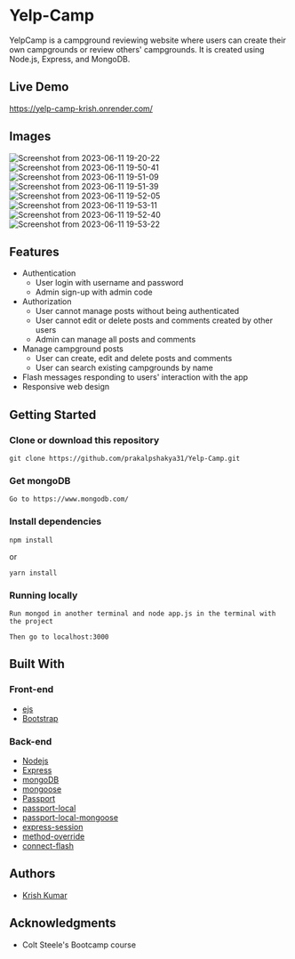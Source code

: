 # Yelp-Camp

YelpCamp is a campground reviewing website where users can create their own campgrounds or review others' campgrounds. It is created using Node.js, Express, and MongoDB.

## Live Demo 
https://yelp-camp-krish.onrender.com/

## Images

![Screenshot from 2023-06-11 19-20-22](https://github.com/KrishKumar3004/Yelp-Camp/assets/114848156/73450db2-9ebc-4431-b8da-14045550789f)
![Screenshot from 2023-06-11 19-50-41](https://github.com/KrishKumar3004/Yelp-Camp/assets/114848156/28a9e68d-e17a-4945-b53b-b73b6e9cbeb2)
![Screenshot from 2023-06-11 19-51-09](https://github.com/KrishKumar3004/Yelp-Camp/assets/114848156/150fc573-8fe9-4a93-bdb6-ca8faf61b322)
![Screenshot from 2023-06-11 19-51-39](https://github.com/KrishKumar3004/Yelp-Camp/assets/114848156/34e713b1-2c85-4be1-8ba5-8705180779b8)
![Screenshot from 2023-06-11 19-52-05](https://github.com/KrishKumar3004/Yelp-Camp/assets/114848156/9b3cb30b-ee2a-4e69-8f3d-7ec76e46e8fd)
![Screenshot from 2023-06-11 19-53-11](https://github.com/KrishKumar3004/Yelp-Camp/assets/114848156/38f742d0-9e93-4dd4-aff0-17a10749cf4a)
![Screenshot from 2023-06-11 19-52-40](https://github.com/KrishKumar3004/Yelp-Camp/assets/114848156/b69aff2f-45c9-4611-8fea-1090440c776c)
![Screenshot from 2023-06-11 19-53-22](https://github.com/KrishKumar3004/Yelp-Camp/assets/114848156/ac9a2d8a-cd51-4c0c-9a53-0a92f6753c92)

## Features
* Authentication
  * User login with username and password
  * Admin sign-up with admin code
* Authorization
  * User cannot manage posts without being authenticated
  * User cannot edit or delete posts and comments created by other users
  * Admin can manage all posts and comments
* Manage campground posts
  * User can create, edit and delete posts and comments
  * User can search existing campgrounds by name
* Flash messages responding to users' interaction with the app
* Responsive web design

## Getting Started
### Clone or download this repository
```
git clone https://github.com/prakalpshakya31/Yelp-Camp.git
```
### Get mongoDB
```
Go to https://www.mongodb.com/
```
### Install dependencies
```
npm install
```
or
```
yarn install
```
### Running locally
```
Run mongod in another terminal and node app.js in the terminal with the project

Then go to localhost:3000
```
## Built With
### Front-end
* [ejs](https://ejs.co/)
* [Bootstrap](https://getbootstrap.com/docs/4.6/getting-started/introduction/)

### Back-end
* [Nodejs](https://nodejs.org/en/)
* [Express](https://expressjs.com/)
* [mongoDB](https://www.mongodb.com/)
* [mongoose](https://mongoosejs.com/)
* [Passport](http://www.passportjs.org/)
* [passport-local](https://github.com/jaredhanson/passport-local#passport-local)
* [passport-local-mongoose](https://www.npmjs.com/package/passport-local-mongoose)
* [express-session](https://github.com/expressjs/session#express-session)
* [method-override](https://github.com/expressjs/method-override#method-override)
* [connect-flash](https://github.com/jaredhanson/connect-flash#connect-flash)

## Authors

- [Krish Kumar](https://github.com/KrishKumar3004)

## Acknowledgments

- Colt Steele's Bootcamp course
